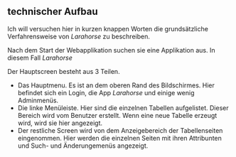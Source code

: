 ## technischer Aufbau

Ich will versuchen hier in kurzen knappen Worten die grundsätzliche Verfahrensweise von *Larahorse* zu beschreiben.

Nach dem Start der Webapplikation suchen sie eine Applikation aus. In diesem Fall *Larahorse*

Der Hauptscreen besteht aus 3 Teilen.

- Das Hauptmenu. Es ist an dem oberen Rand des Bildschirmes. Hier befindet sich ein Login, die App *Larahorse* und einige wenig Adminmenüs.
- Die linke Menüleiste. Hier sind die einzelnen Tabellen aufgelistet. Dieser Bereich wird vom Benutzer erstellt. Wenn eine neue Tabelle erzeugt wird, wird sie hier angezeigt.
- Der restliche Screen wird von dem Anzeigebereich der Tabellenseiten eingenommen. Hier werden die einzelnen Seiten mit ihren Attribunten und Such- und Änderungemenüs angezeigt.

